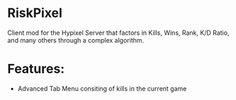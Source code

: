 RiskPixel
=========

Client mod for the Hypixel Server that factors in Kills, Wins, Rank, K/D Ratio, and many others through a complex algorithm.

Features:
=========

* Advanced Tab Menu consiting of kills in the current game
